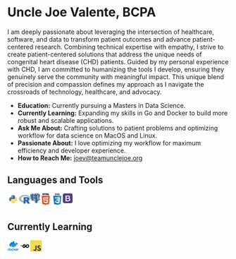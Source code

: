 # Uncle Joe Valente, BCPA

I am deeply passionate about leveraging the intersection of healthcare, software, and data to transform patient outcomes and advance patient-centered research. Combining technical expertise with empathy, I strive to create patient-centered solutions that address the unique needs of congenital heart disease (CHD) patients. Guided by my personal experience with CHD, I am committed to humanizing the tools I develop, ensuring they genuinely serve the community with meaningful impact. This unique blend of precision and compassion defines my approach as I navigate the crossroads of technology, healthcare, and advocacy.

- **Education:** Currently pursuing a Masters in Data Science.
- **Currently Learning:** Expanding my skills in Go and Docker to build more robust and scalable applications.
- **Ask Me About:** Crafting solutions to patient problems and optimizing workflow for data science on MacOS and Linux.
- **Passionate About:** I love optimizing my workflow for maximum efficiency and developer experience.
- **How to Reach Me:** [joev@teamunclejoe.org](mailto:joev@teamunclejoe.org)

## Languages and Tools

<img align="left" alt="Python" width="26px" src="https://raw.githubusercontent.com/github/explore/master/topics/python/python.png" />
<img align="left" alt="R" width="26px" src="https://raw.githubusercontent.com/github/explore/master/topics/r/r.png" />
<img align="left" alt="PostgreSQL" width="22px" src="https://raw.githubusercontent.com/github/explore/master/topics/postgresql/postgresql.png" />
<img align="left" alt="HTML5" width="26px" src="https://raw.githubusercontent.com/github/explore/master/topics/html/html.png" />
<img align="left" alt="CSS3" width="26px" src="https://raw.githubusercontent.com/github/explore/master/topics/css/css.png" />
<img align="left" alt="CSS3" width="22px" src="https://raw.githubusercontent.com/github/explore/master/topics/bootstrap/bootstrap.png" />

<br>
<br>

## Currently Learning

<img align="left" alt="Docker" width="26px" src="https://raw.githubusercontent.com/github/explore/master/topics/docker/docker.png" />
<img align="left" alt="Golang" width="26px" src="https://raw.githubusercontent.com/github/explore/master/topics/go/go.png" />
<img align="left" alt="JavaScript" width="26px" src="https://raw.githubusercontent.com/github/explore/master/topics/javascript/javascript.png" />

